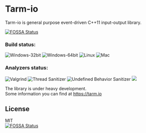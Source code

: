 # Tarm-io
Tarm-io is general purpose event-driven C++11 input-output library.  

[![FOSSA Status](https://app.fossa.com/api/projects/git%2Bgithub.com%2Ftarm-project%2Ftarm-io.svg?type=shield)](https://app.fossa.com/projects/git%2Bgithub.com%2Ftarm-project%2Ftarm-io?ref=badge_shield)
### Build status:
![Windows-32bit](https://github.com/tarm-project/tarm-io/workflows/Windows-32bit/badge.svg) 
![Windows-64bit](https://github.com/tarm-project/tarm-io/workflows/Windows-64bit/badge.svg) 
![Linux](https://github.com/tarm-project/tarm-io/workflows/Linux/badge.svg) 
![Mac](https://github.com/tarm-project/tarm-io/workflows/Mac/badge.svg) 

### Analyzers status:
![Valgrind](https://github.com/tarm-project/tarm-io/workflows/Valgrind/badge.svg) 
![Thread Sanitizer](https://github.com/tarm-project/tarm-io/workflows/Thread%20Sanitizer/badge.svg) 
![Undefined Behavior Sanitizer](https://github.com/tarm-project/tarm-io/workflows/Undefined%20Behavior%20Sanitizer/badge.svg)  [<img src="https://img.shields.io/coverity/scan/21283.svg">](https://scan.coverity.com/projects/tarm-project-tarm-io) 


The library is under heavy development.  
Some information you can find at https://tarm.io


## License
MIT  
[![FOSSA Status](https://app.fossa.com/api/projects/git%2Bgithub.com%2Ftarm-project%2Ftarm-io.svg?type=large)](https://app.fossa.com/projects/git%2Bgithub.com%2Ftarm-project%2Ftarm-io?ref=badge_large)
